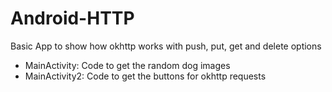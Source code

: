 # Android-HTTP
Basic App to show how okhttp works with push, put, get and delete options

- MainActivity: Code to get the random dog images
- MainActivity2: Code to get the buttons for okhttp requests
